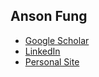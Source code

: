 ## Anson Fung
- [Google Scholar](https://scholar.google.com/citations?user=lhRKwSsAAAAJ)
- [LinkedIn](https://www.linkedin.com/in/ansonfung)
- [Personal Site](https://www.ansonfung.com)
